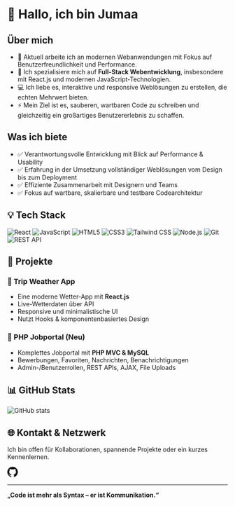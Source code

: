 # 👋 Hallo, ich bin Jumaa

## Über mich
- 🔭 Aktuell arbeite ich an modernen Webanwendungen mit Fokus auf Benutzerfreundlichkeit und Performance.
- 🌱 Ich spezialisiere mich auf **Full-Stack Webentwicklung**, insbesondere mit React.js und modernen JavaScript-Technologien.
- 💻 Ich liebe es, interaktive und responsive Weblösungen zu erstellen, die echten Mehrwert bieten.
- ⚡ Mein Ziel ist es, sauberen, wartbaren Code zu schreiben und gleichzeitig ein großartiges Benutzererlebnis zu schaffen.

## Was ich biete
- ✅ Verantwortungsvolle Entwicklung mit Blick auf Performance & Usability
- ✅ Erfahrung in der Umsetzung vollständiger Weblösungen vom Design bis zum Deployment
- ✅ Effiziente Zusammenarbeit mit Designern und Teams
- ✅ Fokus auf wartbare, skalierbare und testbare Codearchitektur

## 💡 Tech Stack
![React](https://img.shields.io/badge/-React-61DAFB?logo=react&logoColor=white&style=flat)
![JavaScript](https://img.shields.io/badge/-JavaScript-F7DF1E?logo=javascript&logoColor=black&style=flat)
![HTML5](https://img.shields.io/badge/-HTML5-E34F26?logo=html5&logoColor=white&style=flat)
![CSS3](https://img.shields.io/badge/-CSS3-1572B6?logo=css3&logoColor=white&style=flat)
![Tailwind CSS](https://img.shields.io/badge/-Tailwind_CSS-38B2AC?logo=tailwind-css&logoColor=white&style=flat)
![Node.js](https://img.shields.io/badge/-Node.js-339933?logo=node.js&logoColor=white&style=flat)
![Git](https://img.shields.io/badge/-Git-F05032?logo=git&logoColor=white&style=flat)
![REST API](https://img.shields.io/badge/-RESTful_API-6DB33F?style=flat)

## 📌 Projekte

### 🔹 Trip Weather App
- Eine moderne Wetter-App mit **React.js**
- Live-Wetterdaten über API
- Responsive und minimalistische UI
- Nutzt Hooks & komponentenbasiertes Design

### 🔹 PHP Jobportal (Neu)
- Komplettes Jobportal mit **PHP MVC & MySQL**
- Bewerbungen, Favoriten, Nachrichten, Benachrichtigungen
- Admin-/Benutzerrollen, REST APIs, AJAX, File Uploads

## 📊 GitHub Stats
![GitHub stats](https://github-readme-stats.vercel.app/api?username=almarzouk&show_icons=true&theme=radical)

## 🌐 Kontakt & Netzwerk
Ich bin offen für Kollaborationen, spannende Projekte oder ein kurzes Kennenlernen.

[<img alt="GitHub" width="24px" src="https://raw.githubusercontent.com/github/explore/78df643247d429f6cc873026c0622819ad797942/topics/github/github.png" />](https://github.com/almarzouk)

---
**„Code ist mehr als Syntax – er ist Kommunikation.“**
